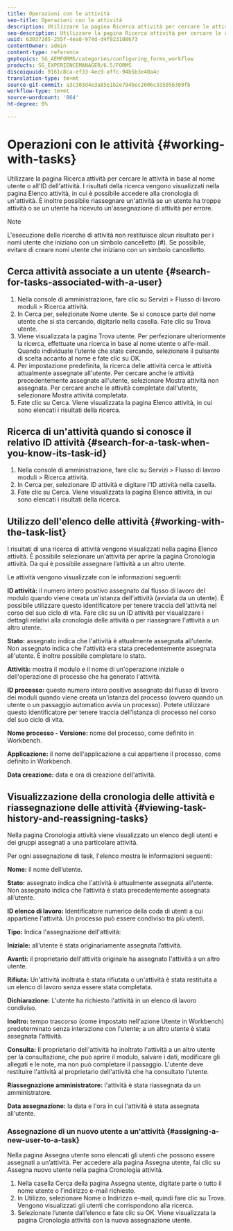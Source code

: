 ```yaml
---
title: Operazioni con le attività
seo-title: Operazioni con le attività
description: Utilizzare la pagina Ricerca attività per cercare le attività in base al nome utente o all'ID dell'attività. Ulteriori informazioni sull'utilizzo delle attività.
seo-description: Utilizzare la pagina Ricerca attività per cercare le attività in base al nome utente o all'ID dell'attività. Ulteriori informazioni sull'utilizzo delle attività.
uuid: 630372d5-255f-4ea8-974d-d4f923108673
contentOwner: admin
content-type: reference
geptopics: SG_AEMFORMS/categories/configuring_forms_workflow
products: SG_EXPERIENCEMANAGER/6.5/FORMS
discoiquuid: 9161c8ca-ef33-4ec9-affc-94b5b3e48a4c
translation-type: tm+mt
source-git-commit: a3c303d4e3a85e1b2e794bec2006c335056309fb
workflow-type: tm+mt
source-wordcount: '864'
ht-degree: 0%

---
```



# Operazioni con le attività {#working-with-tasks}

Utilizzare la pagina Ricerca attività per cercare le attività in base al nome utente o all&#39;ID dell&#39;attività. I risultati della ricerca vengono visualizzati nella pagina Elenco attività, in cui è possibile accedere alla cronologia di un&#39;attività. È inoltre possibile riassegnare un&#39;attività se un utente ha troppe attività o se un utente ha ricevuto un&#39;assegnazione di attività per errore.

>[!NOTE]
>
>L&#39;esecuzione delle ricerche di attività non restituisce alcun risultato per i nomi utente che iniziano con un simbolo cancelletto (#). Se possibile, evitare di creare nomi utente che iniziano con un simbolo cancelletto.

## Cerca attività associate a un utente {#search-for-tasks-associated-with-a-user}

1. Nella console di amministrazione, fare clic su Servizi > Flusso di lavoro moduli > Ricerca attività.
1. In Cerca per, selezionate Nome utente. Se si conosce parte del nome utente che si sta cercando, digitarlo nella casella. Fate clic su Trova utente.
1. Viene visualizzata la pagina Trova utente. Per perfezionare ulteriormente la ricerca, effettuate una ricerca in base al nome utente o all’e-mail. Quando individuate l’utente che state cercando, selezionate il pulsante di scelta accanto al nome e fate clic su OK.
1. Per impostazione predefinita, la ricerca delle attività cerca le attività attualmente assegnate all&#39;utente. Per cercare anche le attività precedentemente assegnate all&#39;utente, selezionare Mostra attività non assegnata. Per cercare anche le attività completate dall&#39;utente, selezionare Mostra attività completata.
1. Fate clic su Cerca. Viene visualizzata la pagina Elenco attività, in cui sono elencati i risultati della ricerca.

## Ricerca di un&#39;attività quando si conosce il relativo ID attività {#search-for-a-task-when-you-know-its-task-id}

1. Nella console di amministrazione, fare clic su Servizi > Flusso di lavoro moduli > Ricerca attività.
1. In Cerca per, selezionare ID attività e digitare l&#39;ID attività nella casella.
1. Fate clic su Cerca. Viene visualizzata la pagina Elenco attività, in cui sono elencati i risultati della ricerca.

## Utilizzo dell&#39;elenco delle attività {#working-with-the-task-list}

I risultati di una ricerca di attività vengono visualizzati nella pagina Elenco attività. È possibile selezionare un&#39;attività per aprire la pagina Cronologia attività. Da qui è possibile assegnare l’attività a un altro utente.

Le attività vengono visualizzate con le informazioni seguenti:

**ID attività:** il numero intero positivo assegnato dal flusso di lavoro del modulo quando viene creata un&#39;istanza dell&#39;attività (avviata da un utente). È possibile utilizzare questo identificatore per tenere traccia dell&#39;attività nel corso del suo ciclo di vita. Fare clic su un ID attività per visualizzare i dettagli relativi alla cronologia delle attività o per riassegnare l&#39;attività a un altro utente.

**Stato:** assegnato indica che l&#39;attività è attualmente assegnata all&#39;utente. Non assegnato indica che l&#39;attività era stata precedentemente assegnata all&#39;utente. È inoltre possibile completare lo stato.

**Attività:** mostra il modulo e il nome di un&#39;operazione iniziale o dell&#39;operazione di processo che ha generato l&#39;attività.

**ID processo:** questo numero intero positivo assegnato dal flusso di lavoro dei moduli quando viene creata un&#39;istanza del processo (ovvero quando un utente o un passaggio automatico avvia un processo). Potete utilizzare questo identificatore per tenere traccia dell’istanza di processo nel corso del suo ciclo di vita.

**Nome processo - Versione:** nome del processo, come definito in Workbench.

**Applicazione:** il nome dell&#39;applicazione a cui appartiene il processo, come definito in Workbench.

**Data creazione:** data e ora di creazione dell&#39;attività.

## Visualizzazione della cronologia delle attività e riassegnazione delle attività {#viewing-task-history-and-reassigning-tasks}

Nella pagina Cronologia attività viene visualizzato un elenco degli utenti e dei gruppi assegnati a una particolare attività.

Per ogni assegnazione di task, l&#39;elenco mostra le informazioni seguenti:

**Nome:** il nome dell’utente.

**Stato:** assegnato indica che l&#39;attività è attualmente assegnata all&#39;utente. Non assegnato indica che l’attività è stata precedentemente assegnata all’utente.

**ID elenco di lavoro:** Identificatore numerico della coda di utenti a cui appartiene l&#39;attività. Un processo può essere condiviso tra più utenti.

**Tipo:** Indica l&#39;assegnazione dell&#39;attività:

**Iniziale:** all’utente è stata originariamente assegnata l’attività.

**Avanti:** il proprietario dell&#39;attività originale ha assegnato l&#39;attività a un altro utente.

**Rifiuta:** Un&#39;attività inoltrata è stata rifiutata o un&#39;attività è stata restituita a un elenco di lavoro senza essere stata completata.

**Dichiarazione:** L&#39;utente ha richiesto l&#39;attività in un elenco di lavoro condiviso.

**Inoltro:** tempo trascorso (come impostato nell&#39;azione Utente in Workbench) predeterminato senza interazione con l&#39;utente; a un altro utente è stata assegnata l&#39;attività.

**Consulta:** Il proprietario dell&#39;attività ha inoltrato l&#39;attività a un altro utente per la consultazione, che può aprire il modulo, salvare i dati, modificare gli allegati e le note, ma non può completare il passaggio. L&#39;utente deve restituire l&#39;attività al proprietario dell&#39;attività che ha consultato l&#39;utente.

**Riassegnazione amministratore:** l&#39;attività è stata riassegnata da un amministratore.

**Data assegnazione:** la data e l&#39;ora in cui l&#39;attività è stata assegnata all&#39;utente.

### Assegnazione di un nuovo utente a un&#39;attività {#assigning-a-new-user-to-a-task}

Nella pagina Assegna utente sono elencati gli utenti che possono essere assegnati a un’attività. Per accedere alla pagina Assegna utente, fai clic su Assegna nuovo utente nella pagina Cronologia attività.

1. Nella casella Cerca della pagina Assegna utente, digitate parte o tutto il nome utente o l’indirizzo e-mail richiesto.
1. In Utilizzo, selezionare Nome o Indirizzo e-mail, quindi fare clic su Trova. Vengono visualizzati gli utenti che corrispondono alla ricerca.
1. Selezionate l’utente dall’elenco e fate clic su OK. Viene visualizzata la pagina Cronologia attività con la nuova assegnazione utente.

